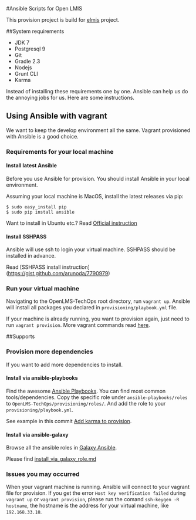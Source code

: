 #Ansible Scripts for Open LMIS

This provision project is build for [elmis](https://github.com/USAID-DELIVER-PROJECT/elmis) project.

##System requirements
* JDK 7
* Postgresql 9
* Git
* Gradle 2.3
* Nodejs
* Grunt CLI
* Karma

Instead of installing these requirements one by one. Ansible can help us do the annoying jobs for us. Here are some instructions.

## Using Ansible with vagrant
We want to keep the develop environment all the same. Vagrant provisioned with Ansible is a good choice.

### Requirements for your local machine

#### Install latest Ansible
Before you use Ansible for provision. You should install Ansible in your local environment.

Assuming your local machine is MacOS, install the latest releases via pip:

```
$ sudo easy_install pip
$ sudo pip install ansible
```

Want to install in Ubuntu etc.? Read [Official instruction](http://docs.ansible.com/intro_installation.html)

#### Install SSHPASS

Ansible will use ssh to login your virtual machine. SSHPASS should be installed in advance.

Read [SSHPASS install instruction] (https://gist.github.com/arunoda/7790979)

### Run your virtual machine

Navigating to the OpenLMS-TechOps root directory, run `vagrant up`. Ansible will install all packages you declared in `provisioning/playbook.yml` file.

If your machine is already running, you want to provision again, just need to run `vagrant provision`. More vagrant commands read [here](http://docs.vagrantup.com/v2/cli/).

##Supports

### Provision more dependencies
If you want to add more dependencies to install.

#### Install via ansible-playbooks

Find the awesome [Ansible Playbooks](https://github.com/snowplow/ansible-playbooks). You can find most common tools/dependencies. Copy the specific role under `ansible-playbooks/roles` to `OpenLMS-TechOps/provisioning/roles/`. And add the role to your `provisioning/playbook.yml`.

See example in this commit [Add karma to provision](https://github.com/gongmingqm10/OpenLMIS-TechOps/commit/d074174cd2285df6dc5ba64e27aaa033547f1211).

#### Install via ansible-galaxy

Browse all the ansible roles in [Galaxy Ansible](https://galaxy.ansible.com/list#/roles).

Please find [install_via_galaxy_role.md](https://github.com/gongmingqm10/OpenLMIS-TechOps/blob/master/install_via_galaxy_roles.md)

### Issues you may occurred
When your vagrant machine is running. Ansible will connect to your vagrant file for provision. If you get the error `Host key verification failed` during `vagrant up` or `vagrant provision`, please run the comand `ssh-keygen -R hostname`, the hostname is the address for your virtual machine, like `192.168.33.10`.
